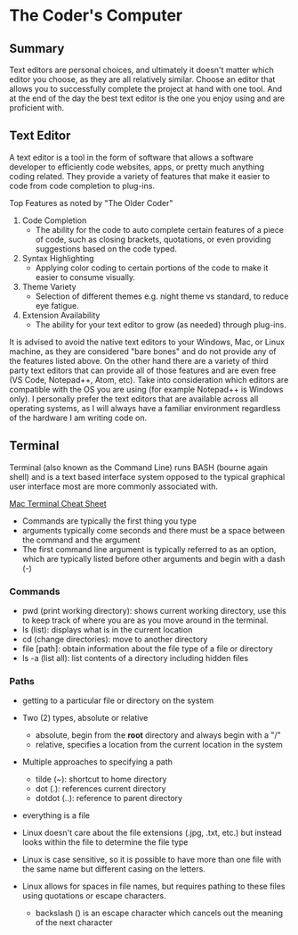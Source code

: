 # The Coder's Computer
## Summary
Text editors are personal choices, and ultimately it doesn't matter which editor you choose, as they are all relatively similar. Choose an editor that allows you to successfully complete the project at hand with one tool. And at the end of the day the best text editor is the one you enjoy using and are proficient with.

## Text Editor
A text editor is a tool in the form of software that allows a software developer to efficiently code websites, apps, or pretty much anything coding related. They provide a variety of features that make it easier to code from code completion to plug-ins.

Top Features as noted by "The Older Coder"
1. Code Completion
    - The ability for the code to auto complete certain features of a piece of code, such as closing brackets, quotations, or even providing suggestions based on the code typed.
3. Syntax Highlighting
    - Applying color coding to certain portions of the code to make it easier to consume visually.
5. Theme Variety
    - Selection of different themes e.g. night theme vs standard, to reduce eye fatigue.
7. Extension Availability
    - The ability for your text editor to grow (as needed) through plug-ins.

It is advised to avoid the native text editors to your Windows, Mac, or Linux machine, as they are considered "bare bones" and do not provide any of the features listed above. On the other hand there are a variety of third party text editors that can provide all of those features and are even free (VS Code, Notepad++, Atom, etc). Take into consideration which editors are compatible with the OS you are using (for example Notepad++ is Windows only). I personally prefer the text editors that are available across all operating systems, as I will always have a familiar environment regardless of the hardware I am writing code on.

## Terminal
Terminal (also known as the Command Line) runs BASH (bourne again shell) and is a text based interface system opposed to the typical graphical user interface most are more commonly associated with.

[Mac Terminal Cheat Sheet](https://github.com/0nn0/terminal-mac-cheatsheet#english-version)

- Commands are typically the first thing you type
- arguments typically come seconds and there must be a space between the command and the argument
- The first command line argument is typically referred to as an option, which are typically listed before other arguments and begin with a dash (-)

### Commands
- pwd (print working directory): shows current working directory, use this to keep track of where you are as you move around in the terminal.
- ls (list): displays what is in the current location
- cd (change directories): move to another directory
- file [path]: obtain information about the file type of a file or directory
- ls -a (list all): list contents of a directory including hidden files

### Paths
- getting to a particular file or directory on the system
- Two (2) types, absolute or relative
    - absolute, begin from the **root** directory and always begin with a "/"
    - relative, specifies a location from the current location in the system
- Multiple approaches to specifying a path
    - tilde (~): shortcut to home directory
    - dot (.): references current directory
    - dotdot (..): reference to parent directory 

- everything is a file
- Linux doesn't care about the file extensions (.jpg, .txt, etc.) but instead looks within the file to determine the file type
- Linux is case sensitive, so it is possible to have more than one file with the same name but different casing on the letters.
- Linux allows for spaces in file names, but requires pathing to these files using quotations or escape characters.
    - backslash (\) is an escape character which cancels out the meaning of the next character
